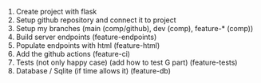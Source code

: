 1. Create project with flask
2. Setup github repository and connect it to project
3. Setup my branches (main (comp/github), dev (comp), feature-\* (comp))
4. Build server endpoints (feature-endpoints)
5. Populate endpoints with html (feature-html)
6. Add the github actions (feature-ci)
7. Tests (not only happy case) (add how to test G part) (feature-tests)
8. Database / Sqlite (if time allows it) (feature-db)
